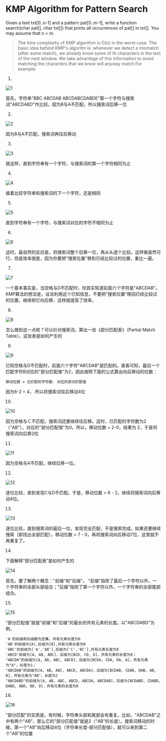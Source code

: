 # KMP Algorithm for Pattern Search
Given a text txt[0..n-1] and a pattern pat[0..m-1], write a function search(char pat[], char txt[]) that prints all occurrences of pat[] in txt[]. You may assume that n > m.
> The time complexity of KMP algorithm is O(n) in the worst case.
The basic idea behind KMP's algoritm is: whenever we detect a mismatch (after some match), we already know some of th characters in the text of the next window. We take advantage of this information to avoid matching the characters that we know will anyway match
For example:
1. 
![1](https://user-images.githubusercontent.com/82644032/116357009-94013080-a82e-11eb-8d40-c55d598833ca.png)

首先，字符串"BBC ABCDAB ABCDABCDABDE"第一个字符与搜索词"ABCDABD"作比较。因为B与A不匹配，所以搜索词后移一位

2. 
  ![2](https://user-images.githubusercontent.com/82644032/116356863-661bec00-a82e-11eb-94ef-5fafda505f8c.png)

  因为B与A不匹配，搜索词再往后移动
  
3. 
  ![3](https://user-images.githubusercontent.com/82644032/116356888-6e742700-a82e-11eb-9d7c-08fac6c6f0d7.png)

  就这样，直到字符串有一个字符，与搜索词的第一个字符相同为止
  
4. 
  ![4](https://user-images.githubusercontent.com/82644032/116356900-7338db00-a82e-11eb-9232-242fc58db84d.png)

  接着比较字符串和搜索词的下一个字符，还是相同
  
5.
![5](https://user-images.githubusercontent.com/82644032/116356914-7764f880-a82e-11eb-82f1-1a2248cbadad.png)

  直到字符串有一个字符，与搜索词对应的字符不相同为止
  
6. 
![6](https://user-images.githubusercontent.com/82644032/116356926-7b911600-a82e-11eb-8b45-84613d0d8385.png)

  这时，最自然的反应是，将搜索词整个后移一位，再从头逐个比较。这样做虽然可行，但是效率很差，因为你要把"搜索位置"移到已经比较过的位置，重比一遍。 
  
7. 
![7](https://user-images.githubusercontent.com/82644032/116356936-7df37000-a82e-11eb-95d8-6d94151f43a0.png)

 一个基本事实是，当空格与D不匹配时，你其实知道前面六个字符是"ABCDAB"。KMP算法的想法是，设法利用这个已知信息，不要把"搜索位置"移回已经比较过的位置，继续把它向后移，这样就提高了效率。
 
8. 
 ![8](https://user-images.githubusercontent.com/82644032/116356948-821f8d80-a82e-11eb-99d7-37736189a865.png)

 怎么做到这一点呢？可以针对搜索词，算出一张《部分匹配表》（Partial Match Table）。这张表是如何产生的
 
9.
 ![9](https://user-images.githubusercontent.com/82644032/116357042-9cf20200-a82e-11eb-9d7b-9575f2f3e425.png)

 已知空格与D不匹配时，前面六个字符"ABCDAB"是匹配的。查表可知，最后一个匹配字符B对应的"部分匹配值"为2，因此按照下面的公式算出向后移动的位数：
 
 ```
 移动位数 = 已匹配的字符数- 对应的部分匹配值
 ```
 因为6-2 = 4， 所以将搜索词往后移动4位
 
 10. 
  ![10](https://user-images.githubusercontent.com/82644032/116357140-babf6700-a82e-11eb-9c34-ad854215be8c.png)

  因为空格与Ｃ不匹配，搜索词还要继续往后移。这时，已匹配的字符数为2（"AB"），对应的"部分匹配值"为0。所以，移动位数 =   2-0，结果为 2，于是将搜索词向后移2位
  
 11. 
   ![11](https://user-images.githubusercontent.com/82644032/116357144-bd21c100-a82e-11eb-9fce-21c41098a56c.png)

  因为空格与A不匹配，继续后移一位。
  
 12. 
   ![12](https://user-images.githubusercontent.com/82644032/116357153-c14dde80-a82e-11eb-88c9-5aa4e85f1d0d.png)

  逐位比较，直到发现C与D不匹配。于是，移动位数 = 6 - 2，继续将搜索词向后移动4位。
  
 13. 
  ![13](https://user-images.githubusercontent.com/82644032/116357164-c448cf00-a82e-11eb-838d-925b5e1ea05e.png)

  逐位比较，直到搜索词的最后一位，发现完全匹配，于是搜索完成。如果还要继续搜索（即找出全部匹配），移动位数 = 7 - 0，再将搜索词向后移动7位，这里就不再重复了。
  
 14. 
   下面解释“部分匹配表”是如何产生的
   
  ![14](https://user-images.githubusercontent.com/82644032/116357177-c874ec80-a82e-11eb-9a03-af1f7bf5337d.png)

  首先，要了解两个概念："前缀"和"后缀"。 "前缀"指除了最后一个字符以外，一个字符串的全部头部组合；"后缀"指除了第一个字符以外，一个字符串的全部尾部组合。
  
 15. 
  ![15](https://user-images.githubusercontent.com/82644032/116357219-d4f94500-a82e-11eb-8a0b-68c5424843a3.png)

 "部分匹配值"就是"前缀"和"后缀"的最长的共有元素的长度。以"ABCDABD"为例，
 ```
 'A'的前缀和后缀都为空集，共有元素长度为0
 'AB'的前缀为[A],后缀为[B],共有元素长度为0
 'ABC'的前缀为['A','AB'],后缀为['C','BC'],共有元素长度为0
 'ABCD'前缀为[A, AB, ABC]，后缀为[BCD, CD, D]，共有元素的长度为0；
 "ABCDA"的前缀为[A, AB, ABC, ABCD]，后缀为[BCDA, CDA, DA, A]，共有元素为"A"，长度为1；
 "ABCDAB"的前缀为[A, AB, ABC, ABCD, ABCDA]，后缀为[BCDAB, CDAB, DAB, AB, B]，共有元素为"AB"，长度为2
 "ABCDABD"的前缀为[A, AB, ABC, ABCD, ABCDA, ABCDAB]，后缀为[BCDABD, CDABD, DABD, ABD, BD, D]，共有元素的长度为0
 ```
16.
 ![16](https://user-images.githubusercontent.com/82644032/116357247-dd518000-a82e-11eb-821e-8def24a69076.png)

 "部分匹配"的实质是，有时候，字符串头部和尾部会有重复。比如，"ABCDAB"之中有两个"AB"，那么它的"部分匹配值"就是2（"AB"的长度）。搜索词移动的时候，第一个"AB"向后移动4位（字符串长度-部分匹配值），就可以来到第二个"AB"的位置
